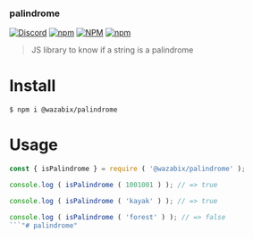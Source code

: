 ### palindrome

[![Discord](https://img.shields.io/discord/519837781866840122?color=%237289DA&label=WaZaBiX%27s%20guild&logo=discord)](https://discord.gg/ES52WDg)
[![npm](https://img.shields.io/npm/v/@wazabix/palindrome?logo=npm)](https://www.npmjs.com/package/@wazabix/palindrome)
[![NPM](https://img.shields.io/npm/l/@wazabix/palindrome?logo=github)](https://github.com/wazabix-BM/palindrome/blob/main/LICENSE.md)
[![npm](https://img.shields.io/npm/dt/@wazabix/palindrome?logo=npm)](https://www.npmjs.com/package/@wazabix/palindrome)

> JS library to know if a string is a palindrome

# Install

```batch
$ npm i @wazabix/palindrome
```

# Usage

```js
const { isPalindrome } = require ( '@wazabix/palindrome' );

console.log ( isPalindrome ( 1001001 ) ); // => true

console.log ( isPalindrome ( 'kayak' ) ); // => true

console.log ( isPalindrome ( 'forest' ) ); // => false
```"# palindrome" 
